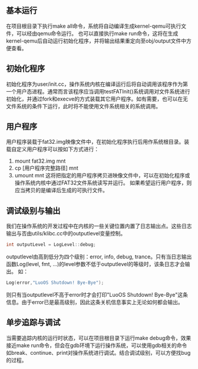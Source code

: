 ## 基本运行

在项目根目录下执行make all命令，系统将自动编译生成kernel-qemu可执行文件，可以经由qemu命令运行。
也可以直接执行make run命令，这将在生成kernel-qemu后自动运行初始化程序，并将输出结果重定向至obj/output文件中方便查看。

## 初始化程序

初始化程序为user/init.cc，操作系统内核在编译运行后将自动调用该程序作为第一个用户态进程。通常而言该程序应当调用testFATInit()系统调用对文件系统进行初始化，并通过fork和execve的方式装载其它用户程序。如有需要，也可以在无文件系统的条件下运行，此时将不能使用文件系统相关的系统调用。

## 用户程序

用户程序装载于fat32.img映像文件中，在初始化程序执行后用作系统根目录。装载自定义用户程序可以按如下方式进行：
1. mount fat32.img mnt
2. cp [用户程序完整路径] mnt
3. umount mnt
这将把指定的用户程序拷贝进映像文件中，可以在初始化程序或操作系统内核中通过FAT32文件系统读写并运行。
如果希望运行用户程序，则应当拷贝的是编译后生成的可执行文件。

## 调试级别与输出

我们在操作系统的开发过程中在内核的一些关键位置内置了日志输出点。这些日志输出与否由utils/klibc.cc中的outputlevel变量控制。
```c
int outputLevel = LogLevel::debug;
```
outputlevel由高到低分为四个级别：error, info, debug, trance。只有当日志输出函数Log(level, fmt, ...)的level参数不低于outputlevel的等级时，该条日志才会输出。
如：
```c
Log(error,"LuoOS Shutdown! Bye-Bye");
```
则只有当outputlevel不高于error时才会打印"LuoOS Shutdown! Bye-Bye"这条信息。由于error已是最高级别，因此这条关机信息事实上无论如何都会输出。

## 单步追踪与调试

当需要追踪内核的运行时状态，可以在项目根目录下运行make debug命令，效果接近make run命令，但会在gdb环境下运行操作系统，可以使用gdb相关的命令如break、continue、print对操作系统进行调试。结合调试级别，可以方便找bug的过程。
